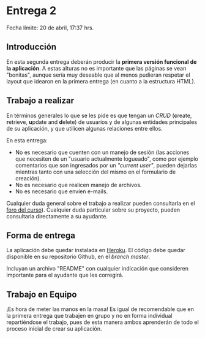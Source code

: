# Entrega 2

Fecha límite: 20 de abril, 17:37 hrs.

## Introducción

En esta segunda entrega deberán producir la **primera versión funcional de la aplicación**. A estas alturas no es importante que las páginas se vean "bonitas", aunque sería muy deseable que al menos pudieran respetar el layout que idearon en la primera entrega (en cuanto a la estructura HTML).

## Trabajo a realizar

En términos generales lo que se les pide es que tengan un *CRUD* (**c**reate, **r**etrieve, **u**pdate and **d**elete) de usuarios y de algunas entidades principales de su aplicación, y que utilicen algunas relaciones entre ellos.

En esta entrega:

* No es necesario que cuenten con un manejo de sesión (las acciones que necesiten de un "usuario actualmente logueado", como por ejemplo comentarios que son ingresados por un *"current user"*, pueden dejarlas mientras tanto con una selección del mismo en el formulario de creación).
* No es necesario que realicen manejo de archivos.
* No es necesario que envíen e-mails.

Cualquier duda general sobre el trabajo a realizar pueden consultarla en el [foro del curso](../../../#foro)). Cualquier duda particular sobre su proyecto, pueden consultarla directamente a su ayudante.

## Forma de entrega

La aplicación debe quedar instalada en [Heroku](https://www.heroku.com/). El código debe quedar disponible en su repositorio Github, en el *branch master*.

Incluyan un archivo "README" con cualquier indicación que consideren importante para el ayudante que les corregirá.

## Trabajo en Equipo

¡Es hora de meter las manos en la masa! Es igual de recomendable que en la primera entrega que trabajen en grupo y no en forma individual repartiéndose el trabajo, pues de esta manera ambos aprenderán de todo el proceso inicial de crear su aplicación.